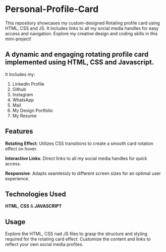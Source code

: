 # Personal-Profile-Card
This repository showcases my custom-designed Rotating profile card using HTML, CSS and JS. It includes links to all my social media handles for easy access and navigation. Explore my creative design and coding skills in this mini-project! 

## A dynamic and engaging rotating profile card implemented using HTML, CSS and Javascript.
It Includes my:
1. LinkedIn Profile
2. Github
3. Instagram
4. WhatsApp
5. Mail
6. My Design Portfolio
7. My Resume

## Features
**Rotating Effect**: Utilizes CSS transitions to create a smooth card rotation effect on hover.

**Interactive Links**: Direct links to all my social media handles for quick access.

**Responsive**: Adapts seamlessly to different screen sizes for an optimal user experience.

## Technologies Used
**HTML**, 
**CSS** &
**JAVASCRIPT**

## Usage
Explore the HTML, CSS nad JS files to grasp the structure and styling required for the rotating card effect. Customize the content and links to reflect your own social media profiles.

